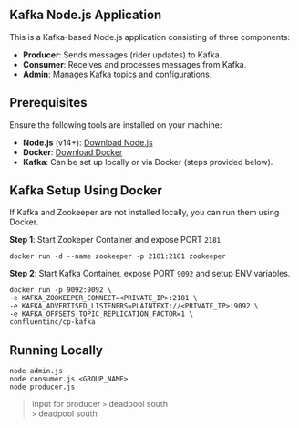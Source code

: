 
## Kafka Node.js Application
This is a Kafka-based Node.js application consisting of three components: 
- **Producer**: Sends messages (rider updates) to Kafka.
- **Consumer**: Receives and processes messages from Kafka.
- **Admin**: Manages Kafka topics and configurations.

## Prerequisites
Ensure the following tools are installed on your machine:

- **Node.js** (v14+): [Download Node.js](https://nodejs.org/)
- **Docker**: [Download Docker](https://www.docker.com/get-started)
- **Kafka**: Can be set up locally or via Docker (steps provided below).

## Kafka Setup Using Docker
If Kafka and Zookeeper are not installed locally, you can run them using Docker.

**Step 1**: Start Zookeper Container and expose PORT ```2181```
```
docker run -d --name zookeeper -p 2181:2181 zookeeper
```

**Step 2**: Start Kafka Container, expose PORT ```9092``` and setup ENV variables.
```
docker run -p 9092:9092 \
-e KAFKA_ZOOKEEPER_CONNECT=<PRIVATE_IP>:2181 \
-e KAFKA_ADVERTISED_LISTENERS=PLAINTEXT://<PRIVATE_IP>:9092 \
-e KAFKA_OFFSETS_TOPIC_REPLICATION_FACTOR=1 \
confluentinc/cp-kafka
```
    
## Running Locally
```
node admin.js
node consumer.js <GROUP_NAME>
node producer.js
````
>input for producer
`>` deadpool south\
`>` deadpool south
    